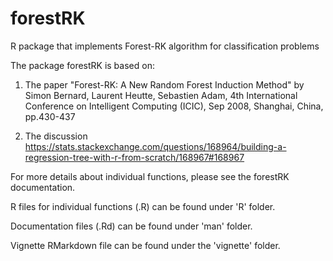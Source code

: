 # forestRK
R package that implements Forest-RK algorithm for classification problems

The package forestRK is based on:

  1. The paper "Forest-RK: A New Random Forest Induction Method" by Simon Bernard, Laurent Heutte, Sebastien Adam,
     4th International Conference on Intelligent Computing (ICIC), Sep 2008, Shanghai, China, pp.430-437
     
  2. The discussion 
  https://stats.stackexchange.com/questions/168964/building-a-regression-tree-with-r-from-scratch/168967#168967

For more details about individual functions, please see the forestRK documentation.

  R files for individual functions (.R) can be found under 'R' folder.
  
  Documentation files (.Rd) can be found under 'man' folder.
  
  Vignette RMarkdown file can be found under the 'vignette' folder.
  
